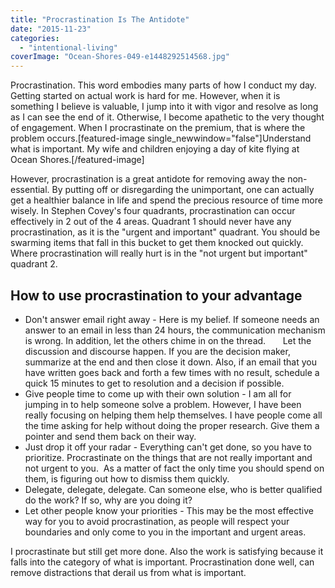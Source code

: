 ```yaml
---
title: "Procrastination Is The Antidote"
date: "2015-11-23"
categories: 
  - "intentional-living"
coverImage: "Ocean-Shores-049-e1448292514568.jpg"
---
```


Procrastination. This word embodies many parts of how I conduct my day. Getting started on actual work is hard for me. However, when it is something I believe is valuable, I jump into it with vigor and resolve as long as I can see the end of it. Otherwise, I become apathetic to the very thought of engagement. When I procrastinate on the premium, that is where the problem occurs.\[featured-image single\_newwindow="false"\]Understand what is important. My wife and children enjoying a day of kite flying at Ocean Shores.\[/featured-image\]

However, procrastination is a great antidote for removing away the non-essential. By putting off or disregarding the unimportant, one can actually get a healthier balance in life and spend the precious resource of time more wisely. In Stephen Covey's four quadrants, procrastination can occur effectively in 2 out of the 4 areas. Quadrant 1 should never have any procrastination, as it is the "urgent and important" quadrant. You should be swarming items that fall in this bucket to get them knocked out quickly. Where procrastination will really hurt is in the "not urgent but important" quadrant 2.

## How to use procrastination to your advantage

- Don't answer email right away - Here is my belief. If someone needs an answer to an email in less than 24 hours, the communication mechanism is wrong. In addition, let the others chime in on the thread.       Let the discussion and discourse happen. If you are the decision maker, summarize at the end and then close it down. Also, if an email that you have written goes back and forth a few times with no result, schedule a quick 15 minutes to get to resolution and a decision if possible.
- Give people time to come up with their own solution - I am all for jumping in to help someone solve a problem. However, I have been really focusing on helping them help themselves. I have people come all the time asking for help without doing the proper research. Give them a pointer and send them back on their way.
- Just drop it off your radar - Everything can't get done, so you have to prioritize. Procrastinate on the things that are not really important and not urgent to you.  As a matter of fact the only time you should spend on them, is figuring out how to dismiss them quickly.
- Delegate, delegate, delegate. Can someone else, who is better qualified do the work? If so, why are you doing it?
- Let other people know your priorities - This may be the most effective way for you to avoid procrastination, as people will respect your boundaries and only come to you in the important and urgent areas.

I procrastinate but still get more done. Also the work is satisfying because it falls into the category of what is important. Procrastination done well, can remove distractions that derail us from what is important.
